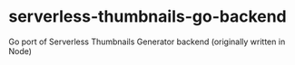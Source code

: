 # serverless-thumbnails-go-backend
Go port of Serverless Thumbnails Generator backend (originally written in Node)

